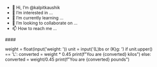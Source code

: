 - 👋 Hi, I’m @kalpitkaushik
- 👀 I’m interested in ...
- 🌱 I’m currently learning ...
- 💞️ I’m looking to collaborate on ...
- 📫 How to reach me ...

<!---
kalpitkaushik/kalpitkaushik is a ✨ special ✨ repository because its `README.md` (this file) appears on your GitHub profile.
You can click the Preview link to take a look at your changes.
--->####
weight = float(input('weight: '))
unit = input('(L)bs or (K)g: ')
if unit.upper() == 'L':
    converted = weight * 0.45
    print(f"You are {converted} kilos")
else:
    converted = weight/0.45
    print(f"You are {converted} pounds")
####



  

